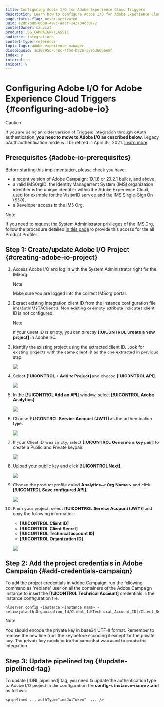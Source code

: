 ```yaml
---
title: Configuring Adobe I/O for Adobe Experience Cloud Triggers
description: Learn how to configure Adobe I/O for Adobe Experience Cloud Triggers
page-status-flag: never-activated
uuid: e2db7bdb-8630-497c-aacf-242734cc0a72
contentOwner: sauviat
products: SG_CAMPAIGN/CLASSIC
audience: integrations
content-type: reference
topic-tags: adobe-experience-manager
discoiquuid: 1c20795d-748c-4f5d-b526-579b36666e8f
index: y
internal: n
snippet: y
---
```


# Configuring Adobe I/O for Adobe Experience Cloud Triggers {#configuring-adobe-io}

>[!CAUTION]
>
>If you are using an older version of Triggers integration through oAuth authentication, **you need to move to Adobe I/O as described below**. Legacy oAuth authentication mode will be retired in April 30, 2021. [Learn more](https://github.com/AdobeDocs/analytics-1.4-apis/blob/master/docs/APIEOL.md)

## Prerequisites {#adobe-io-prerequisites}

Before starting this implementation, please check you have:

* a recent version of Adobe Campaign: 19.1.8 or 20.2.1 builds, and above,
* a valid IMSOrgID: the Identity Management System (IMS) organization identifier is the unique identifier within the Adobe Experience Cloud, used for example for the VisitorID service and the IMS Single-Sign On (SSO),
* a Developer access to the IMS Org. 

>[!NOTE]
>
>If you need to request the System Administrator privileges of the IMS Org, follow the procedure detailed [in this page](https://helpx.adobe.com/ca/enterprise/admin-guide.html/ca/enterprise/using/manage-developers.ug.html) to provide this access for the all Product Profiles.
>

## Step 1: Create/update Adobe I/O Project {#creating-adobe-io-project}

1. Access Adobe I/O and log in with the System Administrator right for the IMSorg.

    >[!NOTE]
    >
    > Make sure you are logged into the correct IMSorg portal.

1. Extract existing integration client ID from the instance configuration file ims/authIMSTAClientId. Non existing or empty attribute indicates client ID is not configured.

    >[!NOTE]
    >
    >If your Client ID is empty, you can directly **[!UICONTROL Create a New project]** in Adobe I/O.

1. Identify the existing project using the extracted client ID. Look for existing projects with the same client ID as the one extracted in previous step.

    ![](assets/adobe_io_8.png)

1. Select **[!UICONTROL + Add to Project]** and choose **[!UICONTROL API]**.

    ![](assets/do-not-localize/adobe_io_1.png)

1. In the **[!UICONTROL Add an API]** window, select **[!UICONTROL Adobe Analytics]**.

    ![](assets/do-not-localize/adobe_io_2.png)

1. Choose **[!UICONTROL Service Account (JWT)]** as the authentication type.

    ![](assets/do-not-localize/adobe_io_3.png)

1. If your Client ID was empty, select **[!UICONTROL Generate a key pair]** to create a Public and Private keypair.

    ![](assets/do-not-localize/adobe_io_4.png)

1. Upload your public key and click **[!UICONTROL Next]**.

    ![](assets/do-not-localize/adobe_io_5.png)

1. Choose the product profile called **Analytics-<&nbsp;Org Name&nbsp;>** and click **[!UICONTROL Save configured API]**.

    ![](assets/do-not-localize/adobe_io_6.png)

1. From your project, select **[!UICONTROL Service Account (JWT)]** and copy the following information:
    * **[!UICONTROL Client ID]**
    * **[!UICONTROL Client Secret]**
    * **[!UICONTROL Technical account ID]**
    * **[!UICONTROL Organization ID]**

    ![](assets/do-not-localize/adobe_io_7.png)

## Step 2: Add the project credentials in Adobe Campaign {#add-credentials-campaign}

To add the project credentials in Adobe Campaign, run the following command as 'neolane' user on all the containers of the Adobe Campaign instance to insert the **[!UICONTROL Technical Account]** credentials in the instance configuration file.

```
nlserver config -instance:<instance name> -setimsjwtauth:Organization_Id/Client_Id/Technical_Account_ID[/Client_Secret[/Base64_encoded_Private_Key]]
```

>[!NOTE]
>
>You should encode the private key in base64 UTF-8 format. Remember to remove the new line from the key before encoding it except for the private key. The private key needs to be the same that was used to create the integration.

## Step 3: Update pipelined tag {#update-pipelined-tag}

To update [!DNL pipelined] tag, you need to update the authentication type to Adobe I/O project in the configuration file **config-<&nbsp;instance-name&nbsp;>.xml** as follows:

```
<pipelined ... authType="imsJwtToken"  ... />
```
